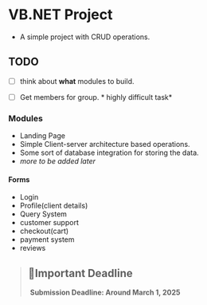# VB.NET Project
- A simple project with CRUD operations.

## TODO
- [ ] think about **what** modules to build.
- [ ] Get members for group. * highly difficult task*


### Modules
- Landing Page
- Simple Client-server architecture based operations.
- Some sort of database integration for storing the data.
- *more to be added later*

#### Forms
- Login
- Profile(client details)
- Query System
- customer support
- checkout(cart)
- payment system
- reviews

> ## 📢**Important Deadline**
>️ **Submission Deadline: Around March 1, 2025**